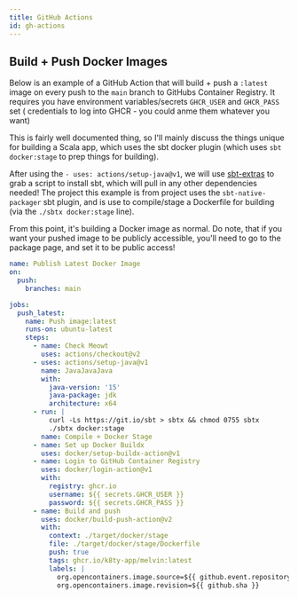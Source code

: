 ```yaml
---
title: GitHub Actions
id: gh-actions
---
```


## Build + Push Docker Images

Below is an example of a GitHub Action that will build + push a `:latest` image on every push to the `main` branch to
GitHubs Container Registry. It requires you have environment variables/secrets `GHCR_USER` and `GHCR_PASS` set (
credentials to log into GHCR - you could anme them whatever you want)

This is fairly well documented thing, so I'll mainly discuss the things unique for building a Scala app, which uses
the sbt docker plugin (which uses `sbt docker:stage` to prep things for building).

After using the `- uses: actions/setup-java@v1`, we will use [sbt-extras](https://github.com/paulp/sbt-extras) to grab a
script to install sbt, which will pull in any other dependencies needed! The project this example is from project uses
the `sbt-native-packager` sbt plugin, and is use to compile/stage a Dockerfile for building (via the `./sbtx docker:stage` line).

From this point, it's building a Docker image as normal. Do note, that if you want your pushed image to be publicly
accessible, you'll need to go to the package page, and set it to be public access!

```yaml
name: Publish Latest Docker Image
on:
  push:
    branches: main

jobs:
  push_latest:
    name: Push image:latest
    runs-on: ubuntu-latest
    steps:
      - name: Check Meowt
        uses: actions/checkout@v2
      - uses: actions/setup-java@v1
        name: JavaJavaJava
        with:
          java-version: '15'
          java-package: jdk
          architecture: x64
      - run: |
          curl -Ls https://git.io/sbt > sbtx && chmod 0755 sbtx
          ./sbtx docker:stage
        name: Compile + Docker Stage
      - name: Set up Docker Buildx
        uses: docker/setup-buildx-action@v1
      - name: Login to GitHub Container Registry
        uses: docker/login-action@v1
        with:
          registry: ghcr.io
          username: ${{ secrets.GHCR_USER }}
          password: ${{ secrets.GHCR_PASS }}
      - name: Build and push
        uses: docker/build-push-action@v2
        with:
          context: ./target/docker/stage
          file: ./target/docker/stage/Dockerfile
          push: true
          tags: ghcr.io/k8ty-app/melvin:latest
          labels: |
            org.opencontainers.image.source=${{ github.event.repository.html_url }}
            org.opencontainers.image.revision=${{ github.sha }}
```
